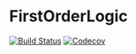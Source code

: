 # FirstOrderLogic

[![Build Status](https://travis-ci.com/william-macready/FirstOrderLogic.jl.svg?branch=master)](https://travis-ci.com/william-macready/FirstOrderLogic.jl)
[![Codecov](https://codecov.io/gh/william-macready/FirstOrderLogic.jl/branch/master/graph/badge.svg)](https://codecov.io/gh/william-macready/FirstOrderLogic.jl)
